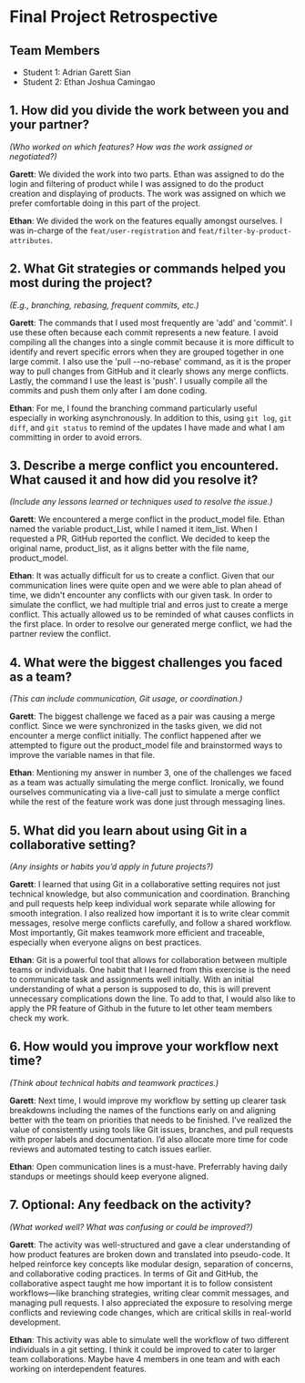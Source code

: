 # Final Project Retrospective

## Team Members
- Student 1: Adrian Garett Sian
- Student 2: Ethan Joshua Camingao

## 1. How did you divide the work between you and your partner?
_(Who worked on which features? How was the work assigned or negotiated?)_

**Garett**: We divided the work into two parts. Ethan was assigned to do the login and filtering of product while I was assigned to do the product creation and displaying of products. 
The work was assigned on which we prefer comfortable doing in this part of the project.

**Ethan**: We divided the work on the features equally amongst ourselves. I was in-charge of the `feat/user-registration` and `feat/filter-by-product-attributes`.

## 2. What Git strategies or commands helped you most during the project?
_(E.g., branching, rebasing, frequent commits, etc.)_

**Garett**: The commands that I used most frequently are 'add' and 'commit'. I use these often because each commit represents a new feature. I avoid compiling all the changes into a single commit because it is more difficult to identify and revert specific errors when they are grouped together in one large commit. I also use the 'pull --no-rebase' command, as it is the proper way to pull changes from GitHub and it clearly shows any merge conflicts. Lastly, the command I use the least is 'push'. I usually compile all the commits and push them only after I am done coding.

**Ethan**: For me, I found the branching command particularly useful especially in working asynchronously. In addition to this, using `git log`, `git diff`, and `git status` to remind of the updates I have made and what I am committing in order to avoid errors.

## 3. Describe a merge conflict you encountered. What caused it and how did you resolve it?
_(Include any lessons learned or techniques used to resolve the issue.)_

**Garett**: We encountered a merge conflict in the product_model file. Ethan named the variable product_List, while I named it item_list. When I requested a PR, GitHub reported the conflict. We decided to keep the original name, product_list, as it aligns better with the file name, product_model.

**Ethan**: It was actually difficult for us to create a conflict. Given that our communication lines were quite open and we were able to plan ahead of time, we didn't encounter any conflicts with our given task. In order to simulate the conflict, we had multiple trial and erros just to create a merge conflict. This actually allowed us to be reminded of what causes conflicts in the first place. In order to resolve our generated merge conflict, we had the partner review the conflict.

## 4. What were the biggest challenges you faced as a team?
_(This can include communication, Git usage, or coordination.)_

**Garett**: The biggest challenge we faced as a pair was causing a merge conflict. Since we were synchronized in the tasks given, we did not encounter a merge conflict initially. The conflict happened after we attempted to figure out the product_model file and brainstormed ways to improve the variable names in that file.

**Ethan**: Mentioning my answer in number 3, one of the challenges we faced as a team was actually simulating the merge conflict. Ironically, we found ourselves communicating via a live-call just to simulate a merge conflict while the rest of the feature work was done just through messaging lines.

## 5. What did you learn about using Git in a collaborative setting?
_(Any insights or habits you’d apply in future projects?)_

**Garett**: I learned that using Git in a collaborative setting requires not just technical knowledge, but also communication and coordination. Branching and pull requests help keep individual work separate while allowing for smooth integration. I also realized how important it is to write clear commit messages, resolve merge conflicts carefully, and follow a shared workflow. Most importantly, Git makes teamwork more efficient and traceable, especially when everyone aligns on best practices.

**Ethan**: Git is a powerful tool that allows for collaboration between multiple teams or individuals. One habit that I learned from this exercise is the need to communicate task and assignments well initially. With an initial understanding of what a person is supposed to do, this is will prevent unnecessary complications down the line. To add to that, I would also like to apply the PR feature of Github in the future to let other team members check my work.

## 6. How would you improve your workflow next time?
_(Think about technical habits and teamwork practices.)_

**Garett**: Next time, I would improve my workflow by setting up clearer task breakdowns including the names of the functions early on and aligning better with the team on priorities that needs to be finished. I’ve realized the value of consistently using tools like Git issues, branches, and pull requests with proper labels and documentation. I’d also allocate more time for code reviews and automated testing to catch issues earlier.

**Ethan**: Open communication lines is a must-have. Preferrably having daily standups or meetings should keep everyone aligned.

## 7. Optional: Any feedback on the activity?
_(What worked well? What was confusing or could be improved?)_

**Garett**: The activity was well-structured and gave a clear understanding of how product features are broken down and translated into pseudo-code. It helped reinforce key concepts like modular design, separation of concerns, and collaborative coding practices. In terms of Git and GitHub, the collaborative aspect taught me how important it is to follow consistent workflows—like branching strategies, writing clear commit messages, and managing pull requests. I also appreciated the exposure to resolving merge conflicts and reviewing code changes, which are critical skills in real-world development.

**Ethan**: This activity was able to simulate well the workflow of two different individuals in a git setting. I think it could be improved to cater to larger team collaborations. Maybe have 4 members in one team and with each working on interdependent features.
